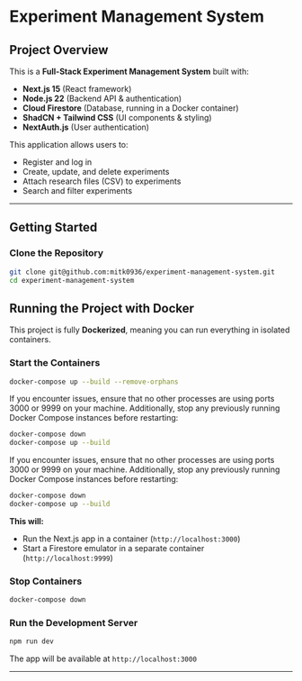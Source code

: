 # Experiment Management System

## Project Overview

This is a **Full-Stack Experiment Management System** built with:

- **Next.js 15** (React framework)
- **Node.js 22** (Backend API & authentication)
- **Cloud Firestore** (Database, running in a Docker container)
- **ShadCN + Tailwind CSS** (UI components & styling)
- **NextAuth.js** (User authentication)

This application allows users to:

- Register and log in
- Create, update, and delete experiments
- Attach research files (CSV) to experiments
- Search and filter experiments

---

## Getting Started

### **Clone the Repository**

```sh
git clone git@github.com:mitk0936/experiment-management-system.git
cd experiment-management-system
```

## Running the Project with Docker

This project is fully **Dockerized**, meaning you can run everything in isolated containers.

### **Start the Containers**

```sh
docker-compose up --build --remove-orphans
```

If you encounter issues, ensure that no other processes are using ports 3000 or 9999 on your machine. Additionally, stop any previously running Docker Compose instances before restarting:

```sh
docker-compose down
docker-compose up --build
```

If you encounter issues, ensure that no other processes are using ports 3000 or 9999 on your machine. Additionally, stop any previously running Docker Compose instances before restarting:

```sh
docker-compose down
docker-compose up --build
```

**This will:**

- Run the Next.js app in a container (`http://localhost:3000`)
- Start a Firestore emulator in a separate container (`http://localhost:9999`)

### **Stop Containers**

```sh
docker-compose down
```

### **Run the Development Server**

```sh
npm run dev
```

The app will be available at `http://localhost:3000`

---
